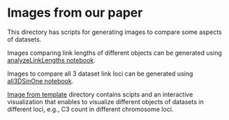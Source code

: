 # Images from our paper
This directory has scripts for generating images to compare some aspects of datasets.

Images comparing link lengths of different objects can be generated using [analyzeLinkLengths notebook](./analyzeLinkLengths.ipynb).

Images to compare all 3 dataset link loci can be generated using [all3DSinOne notebook](./all3DSinOne.ipynb).

[Image from template](./image%20from%20template/) directory contains scipts and an interactive visualization that enables to visualize different objects of datasets in different loci, e.g., C3 count in different chromosome loci.


